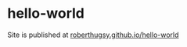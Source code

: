 # hello-world

Site is published at [roberthugsy.github.io/hello-world](roberthugsy.github.io/hello-world)

